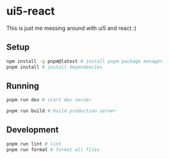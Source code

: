 # ui5-react

This is just me messing around with ui5 and react :)

## Setup

```bash
npm install -g pnpm@latest # install pnpm package manager
pnpm install # install dependencies
```

## Running

```bash
pnpm run dev # start dev server
```

```bash
pnpm run build # build production server
```

## Development

```bash
pnpm run lint # lint
pnpm run format # format all files
```
